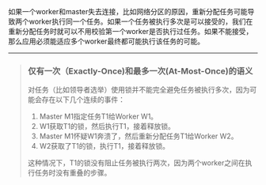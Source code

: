 如果一个worker和master失去连接，比如网络分区的原因，重新分配任务可能导致两个worker执行同一个任务。如果一个任务被执行多次是可以接受的，我们在重新分配任务时就可以不用校验第一个worker是否执行过任务。如果不能接受，那么应用必须能适应多个worker最终都可能执行该任务的可能。

---

> ### 仅有一次（Exactly-Once\)和最多一次\(At-Most-Once\)的语义
> 
> 对任务（比如领导者选举）使用锁并不能完全避免任务被执行多次，因为可能会存在以下几个连续的事件：
> 
> 1. Master M1指定任务T1给Worker W1。
> 2. W1获取T1的锁，然后执行T1，接着释放锁。
> 3. Master M1怀疑W1奔溃了，然后重新分配任务T1给Worker W2。
> 4. W2获取了T1的锁，执行T1，接着释放锁。
> 
> 这种情况下，T1的锁没有阻止任务被执行两次，因为两个worker之间在执行任务时没有重叠的步骤。

